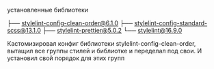 установленные библиотеки

├── stylelint-config-clean-order@6.1.0
├── stylelint-config-standard-scss@13.1.0
├── stylelint-prettier@5.0.2
└── stylelint@16.9.0

Кастомизировал конфиг библиотеки stylelint-config-clean-order,
вытащил все группы стилей и библиотке и переделал под свои.
И установил свой порядок для этих групп
